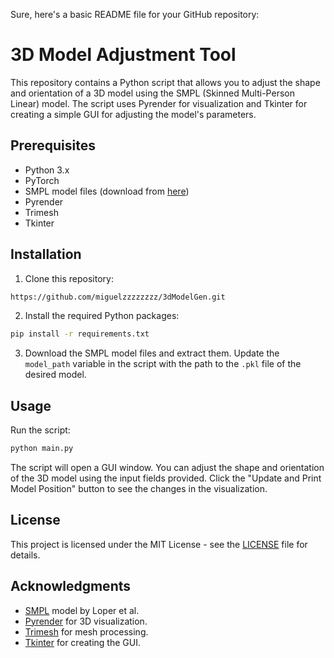 Sure, here's a basic README file for your GitHub repository:

# 3D Model Adjustment Tool

This repository contains a Python script that allows you to adjust the shape and orientation of a 3D model using the SMPL (Skinned Multi-Person Linear) model. The script uses Pyrender for visualization and Tkinter for creating a simple GUI for adjusting the model's parameters.

## Prerequisites

- Python 3.x
- PyTorch
- SMPL model files (download from [here](https://download.is.tue.mpg.de/download.php?domain=smpl&sfile=SMPL_python_v.1.1.0.zip))
- Pyrender
- Trimesh
- Tkinter

## Installation

1. Clone this repository:

```bash
https://github.com/miguelzzzzzzzz/3dModelGen.git
```

2. Install the required Python packages:

```bash
pip install -r requirements.txt
```

3. Download the SMPL model files and extract them. Update the `model_path` variable in the script with the path to the `.pkl` file of the desired model.

## Usage

Run the script:

```bash
python main.py
```

The script will open a GUI window. You can adjust the shape and orientation of the 3D model using the input fields provided. Click the "Update and Print Model Position" button to see the changes in the visualization.

## License

This project is licensed under the MIT License - see the [LICENSE](LICENSE) file for details.

## Acknowledgments

- [SMPL](https://smpl.is.tue.mpg.de/) model by Loper et al.
- [Pyrender](https://github.com/mmatl/pyrender) for 3D visualization.
- [Trimesh](https://github.com/mikedh/trimesh) for mesh processing.
- [Tkinter](https://docs.python.org/3/library/tkinter.html) for creating the GUI.
